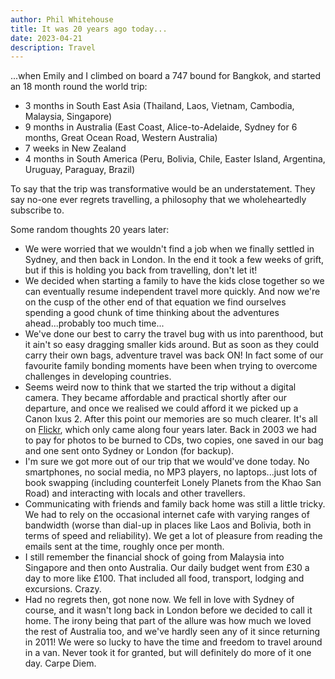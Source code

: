 ```yaml
---
author: Phil Whitehouse
title: It was 20 years ago today...
date: 2023-04-21
description: Travel
---
```


...when Emily and I climbed on board a 747 bound for Bangkok, and started an 18 month round the world trip:

* 3 months in South East Asia (Thailand, Laos, Vietnam, Cambodia, Malaysia, Singapore)
* 9 months in Australia (East Coast, Alice-to-Adelaide, Sydney for 6 months, Great Ocean Road, Western Australia)
* 7 weeks in New Zealand
* 4 months in South America (Peru, Bolivia, Chile, Easter Island, Argentina, Uruguay, Paraguay, Brazil)

To say that the trip was transformative would be an understatement. They say no-one ever regrets travelling, a philosophy that we wholeheartedly subscribe to.

Some random thoughts 20 years later:

* We were worried that we wouldn't find a job when we finally settled in Sydney, and then back in London. In the end it took a few weeks of grift, but if this is holding you back from travelling, don't let it!
* We decided when starting a family to have the kids close together so we can eventually resume independent travel more quickly. And now we're on the cusp of the other end of that equation we find ourselves spending a good chunk of time thinking about the adventures ahead...probably too much time...
* We've done our best to carry the travel bug with us into parenthood, but it ain't so easy dragging smaller kids around. But as soon as they could carry their own bags, adventure travel was back ON! In fact some of our favourite family bonding moments have been when trying to overcome challenges in developing countries.
* Seems weird now to think that we started the trip without a digital camera. They became affordable and practical shortly after our departure, and once we realised we could afford it we picked up a Canon Ixus 2. After this point our memories are so much clearer. It's all on [Flickr](https://www.flickr.com/photos/philliecasablanca/collections/72157603189229392/), which only came along four years later. Back in 2003 we had to pay for photos to be burned to CDs, two copies, one saved in our bag and one sent onto Sydney or London (for backup).
* I'm sure we got more out of our trip that we would've done today. No smartphones, no social media, no MP3 players, no laptops...just lots of book swapping (including counterfeit Lonely Planets from the Khao San Road) and interacting with locals and other travellers.
* Communicating with friends and family back home was still a little tricky. We had to rely on the occasional internet cafe with varying ranges of bandwidth (worse than dial-up in places like Laos and Bolivia, both in terms of speed and reliability). We get a lot of pleasure from reading the emails sent at the time, roughly once per month.
* I still remember the financial shock of going from Malaysia into Singapore and then onto Australia. Our daily budget went from £30 a day to more like £100. That included all food, transport, lodging and excursions. Crazy.
* Had no regrets then, got none now. We fell in love with Sydney of course, and it wasn't long back in London before we decided to call it home. The irony being that part of the allure was how much we loved the rest of Australia too, and we've hardly seen any of it since returning in 2011! We were so lucky to have the time and freedom to travel around in a van. Never took it for granted, but will definitely do more of it one day. Carpe Diem.
